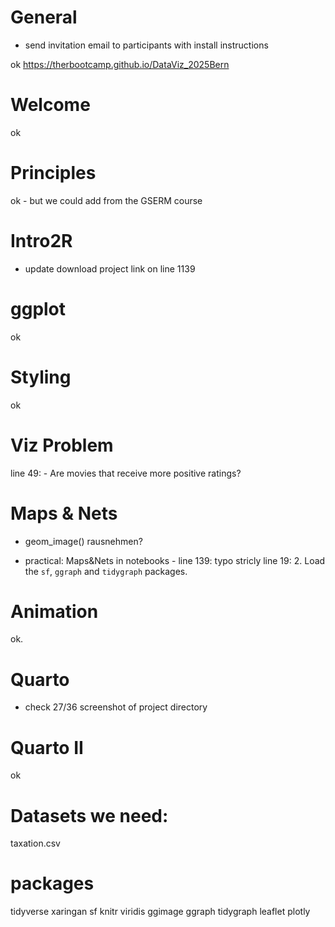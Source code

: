 # General

- send invitation email to participants with install instructions

ok https://therbootcamp.github.io/DataViz_2025Bern

# Welcome

ok

# Principles

ok - but we could add from the GSERM course 

# Intro2R

- update download project link on line 1139

# ggplot

ok

# Styling

ok

# Viz Problem

line 49: - Are movies that receive more positive ratings?

# Maps & Nets

- geom_image() rausnehmen?

- practical: Maps&Nets in notebooks - 
line 139: typo stricly
line 19: 2. Load the `sf`, `ggraph` and `tidygraph` packages. 

# Animation

ok.

# Quarto

- check 27/36 screenshot of project directory

# Quarto II


ok


# Datasets we need:

taxation.csv

# packages

tidyverse
	xaringan
sf
knitr
viridis
	ggimage
ggraph
tidygraph
	leaflet
plotly


